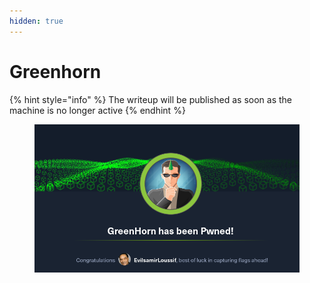 ```yaml
---
hidden: true
---
```


# Greenhorn

{% hint style="info" %}
The writeup will be published as soon as the machine is no longer active
{% endhint %}

<figure><img src="../.gitbook/assets/image (1) (1) (1).png" alt=""><figcaption></figcaption></figure>
